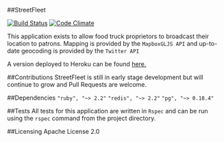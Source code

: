 ##StreetFleet

[![Build Status](https://travis-ci.org/westmd23/street_fleet.svg?branch=master)](https://travis-ci.org/westmd23/street_fleet)
[![Code Climate](https://codeclimate.com/github/westmd23/street_fleet/badges/gpa.svg)](https://codeclimate.com/github/westmd23/street_fleet)

This application exists to allow food truck proprietors to broadcast their
location to patrons. Mapping is provided by the `MapboxGLJS API` and
up-to-date geocoding is provided by the `Twitter API`

A version deployed to Heroku can be found [here.](http://streetfleet.herokuapp.com/)

##Contributions
StreetFleet is still in early stage development but will continue to grow
and Pull Requests are welcome.

##Dependencies
`"ruby", "~> 2.2"`
`"redis", "~> 2.2"`
`"pg", "~> 0.18.4"`

##Tests
All tests for this application are written in `Rspec` and can be run using
the `rspec` command from the project directory.

##Licensing
Apache License 2.0

